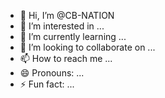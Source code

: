 - 👋 Hi, I’m @CB-NATION
- 👀 I’m interested in ...
- 🌱 I’m currently learning ...
- 💞️ I’m looking to collaborate on ...
- 📫 How to reach me ...
- 😄 Pronouns: ...
- ⚡ Fun fact: ...

<!---
CB-NATION/CB-NATION is a ✨ special ✨ repository because its `README.md` (this file) appears on your GitHub profile.
You can click the Preview link to take a look at your changes.
--->

